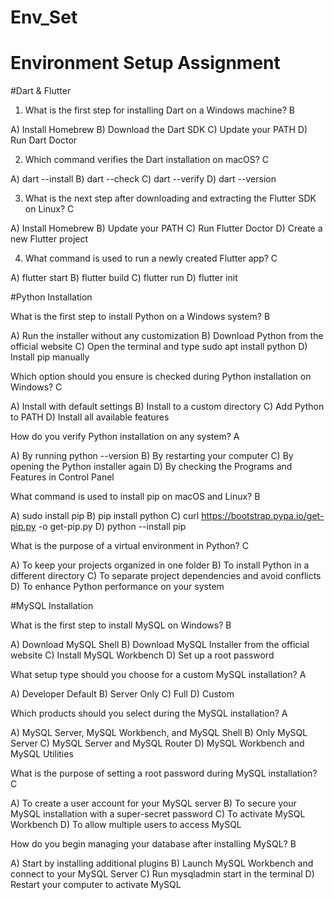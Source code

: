 # Env_Set

# Environment Setup Assignment

#Dart & Flutter

1. What is the first step for installing Dart on a Windows machine? B

A) Install Homebrew
B) Download the Dart SDK
C) Update your PATH
D) Run Dart Doctor


2. Which command verifies the Dart installation on macOS? C

A) dart --install
B) dart --check
C) dart --verify
D) dart --version


3. What is the next step after downloading and extracting the Flutter SDK on Linux? C

A) Install Homebrew
B) Update your PATH
C) Run Flutter Doctor
D) Create a new Flutter project


4. What command is used to run a newly created Flutter app? C

A) flutter start
B) flutter build
C) flutter run
D) flutter init


#Python Installation

What is the first step to install Python on a Windows system?  B

A) Run the installer without any customization
B) Download Python from the official website
C) Open the terminal and type sudo apt install python
D) Install pip manually

Which option should you ensure is checked during Python installation on Windows? C

A) Install with default settings
B) Install to a custom directory
C) Add Python to PATH
D) Install all available features

How do you verify Python installation on any system? A

A) By running python --version
B) By restarting your computer
C) By opening the Python installer again
D) By checking the Programs and Features in Control Panel

What command is used to install pip on macOS and Linux? B

A) sudo install pip
B) pip install python
C) curl https://bootstrap.pypa.io/get-pip.py -o get-pip.py
D) python --install pip

What is the purpose of a virtual environment in Python? C

A) To keep your projects organized in one folder
B) To install Python in a different directory
C) To separate project dependencies and avoid conflicts
D) To enhance Python performance on your system

#MySQL Installation

What is the first step to install MySQL on Windows? B

A) Download MySQL Shell
B) Download MySQL Installer from the official website
C) Install MySQL Workbench
D) Set up a root password

What setup type should you choose for a custom MySQL installation? A

A) Developer Default
B) Server Only
C) Full
D) Custom

Which products should you select during the MySQL installation? A

A) MySQL Server, MySQL Workbench, and MySQL Shell
B) Only MySQL Server
C) MySQL Server and MySQL Router
D) MySQL Workbench and MySQL Utilities

What is the purpose of setting a root password during MySQL installation? C

A) To create a user account for your MySQL server
B) To secure your MySQL installation with a super-secret password
C) To activate MySQL Workbench
D) To allow multiple users to access MySQL

How do you begin managing your database after installing MySQL? B

A) Start by installing additional plugins
B) Launch MySQL Workbench and connect to your MySQL Server
C) Run mysqladmin start in the terminal
D) Restart your computer to activate MySQL
